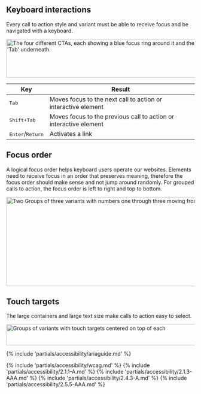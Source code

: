 <style>
  @container host (min-width: 768px) {
    #kbd-interactions td:first-child {
      width: 33%;
    }
  }
</style>

## Keyboard interactions

Every call to action style and variant must be able to receive focus and be navigated with a keyboard.

<uxdot-example color-palette="lightest" width-adjustment="574px">
  <img src="../cta-a11y-keyboard-interactions.svg"
        alt="The four different CTAs, each showing a blue focus ring around it and the words 'Tab' underneath."
        width="574"
        height="103">
</uxdot-example>

<rh-table id="kbd-interactions">

| Key                  | Result                                                            |
| -------------------- | ----------------------------------------------------------------- |
| <kbd>Tab</kbd>       | Moves focus to the next call to action or interactive element     |
| <kbd>Shift+Tab</kbd> | Moves focus to the previous call to action or interactive element |
| <kbd>Enter</kbd>/<kbd>Return</kbd>     | Activates a link                                |

</rh-table>

## Focus order

A logical focus order helps keyboard users operate our websites. Elements need to receive focus in an order that preserves meaning, therefore the focus order should make sense and not jump around randomly. For grouped calls to action, the focus order is left to right and top to bottom.

<uxdot-example color-palette="lightest" width-adjustment="906px">
  <img src="../cta-a11y-focus-order.svg"
        alt="Two Groups of three variants with numbers one through three moving from left to right and top to bottom"
        width="906"
        height="238">
</uxdot-example>

## Touch targets

The large containers and large text size make calls to action easy to select.

<uxdot-example color-palette="lightest" width-adjustment="568px">
  <img src="../cta-a11y-touch-targets.svg"
        alt="Groups of variants with touch targets centered on top of each"
        width="568"
        height="56">
</uxdot-example>

{% include 'partials/accessibility/ariaguide.md' %}

{% include 'partials/accessibility/wcag.md' %}
{% include 'partials/accessibility/2.1.1-A.md' %}
{% include 'partials/accessibility/2.1.3-AAA.md' %}
{% include 'partials/accessibility/2.4.3-A.md' %}
{% include 'partials/accessibility/2.5.5-AAA.md' %}
